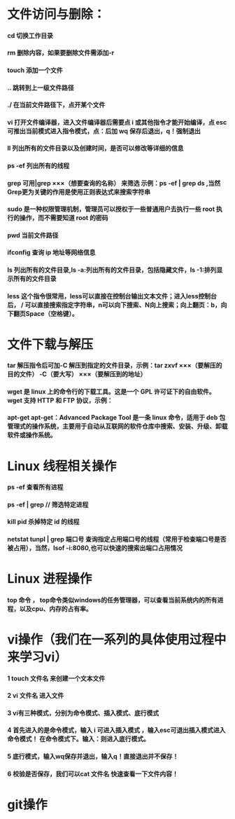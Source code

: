 # 文件访问与删除：

#### cd 切换工作目录

#### rm 删除内容，如果要删除文件需添加-r

#### touch 添加一个文件

#### .. 跳转到上一级文件路径

#### ./ 在当前文件路径下，点开某个文件

#### vi 打开文件编译器，进入文件编译器后需要点 i 或其他指令才能开始编译，点 esc 可推出当前模式进入指令模式，点：后加 wq 保存后退出，q！强制退出

#### ll 列出所有的文件目录以及创建时间，是否可以修改等详细的信息

#### ps -ef 列出所有的线程

#### grep 可用|grep ×××（想要查询的名称） 来筛选 示例：ps -ef | grep ds ,当然Grep更为关键的作用是使用正则表达式来搜索字符串

#### sudo 是一种权限管理机制，管理员可以授权于一些普通用户去执行一些 root 执行的操作，而不需要知道 root 的密码

#### pwd 当前文件路径

#### ifconfig 查询 ip 地址等网络信息

#### ls 列出所有的文件目录,ls -a:列出所有的文件目录，包括隐藏文件，ls -1:排列显示所有的文件目录

#### less 这个指令很常用，less可以直接在控制台输出文本文件；进入less控制台后， / 可以直接搜索指定字符串，n可以向下搜索、N向上搜索；向上翻页：b，向下翻页Space（空格键）。

# 文件下载与解压

#### tar 解压指令后可加-C 解压到指定的文件目录，示例：tar zxvf ×××（要解压的目的文件） -C（要大写） ×××（要解压到的地址）

#### wget 是 linux 上的命令行的下载工具。这是一个 GPL 许可证下的自由软件。wget 支持 HTTP 和 FTP 协议，示例：

#### apt-get apt-get：Advanced Package Tool 是一条 linux 命令，适用于 deb 包管理式的操作系统，主要用于自动从互联网的软件仓库中搜索、安装、升级、卸载软件或操作系统。

# Linux 线程相关操作

#### ps -ef 查看所有进程

#### ps -ef | grep // 筛选特定进程

#### kill pid 杀掉特定 id 的线程

#### netstat tunpl | grep 端口号 查询指定占用端口号的线程（常用于检查端口号是否被占用），当然，lsof -i:8080,也可以快速的搜索出端口占用情况

# Linux 进程操作
#### top 命令 ， top命令类似windows的任务管理器，可以查看当前系统内的所有进程，以及cpu、内存的占有率。

# vi操作（我们在一系列的具体使用过程中来学习vi）
#### 1 touch 文件名 来创建一个文本文件
#### 2 vi 文件名 进入文件
#### 3 vi有三种模式，分别为命令模式、插入模式、底行模式
#### 4 首先进入的是命令模式，输入 i 可进入插入模式 ，输入esc可退出插入模式进入命令模式！ 在命令模式下。输入：则进入底行模式。
#### 5 底行模式，输入wq保存并退出，输入q！直接退出并不保存！
#### 6 校验是否保存，我们可以cat 文件名 快速查看一下文件内容！

# git操作

